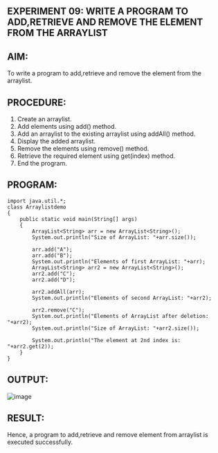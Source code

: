 ## EXPERIMENT 09: WRITE A PROGRAM TO ADD,RETRIEVE AND REMOVE THE ELEMENT FROM THE ARRAYLIST
## AIM:
To write a program to add,retrieve and remove the element from the arraylist.

## PROCEDURE:
1. Create an arraylist.
2. Add elements using add() method.
3. Add an arraylist to the existing arraylist using addAll() method.
4. Display the added arraylist.
5. Remove the elements using remove() method.
6. Retrieve the required element using get(index) method.
7. End the program.

## PROGRAM:
```
import java.util.*;
class Arraylistdemo
{
    public static void main(String[] args)
    {
        ArrayList<String> arr = new ArrayList<String>();
        System.out.println("Size of ArrayList: "+arr.size());

        arr.add("A");
        arr.add("B");
        System.out.println("Elements of first ArrayList: "+arr);
        ArrayList<String> arr2 = new ArrayList<String>();
        arr2.add("C");
        arr2.add("D");

        arr2.addAll(arr);
        System.out.println("Elements of second ArrayList: "+arr2);

        arr2.remove("C");
        System.out.println("Elements of ArrayList after deletion: "+arr2);
        System.out.println("Size of ArrayList: "+arr2.size());

        System.out.println("The element at 2nd index is: "+arr2.get(2));
    }
}
```
## OUTPUT:
![image](https://github.com/Evangelin-Ruth/add-retrive-remove/assets/94219798/46d7c427-6631-4798-9183-75afa951ec93)
## RESULT:
Hence, a program to add,retrieve and remove element from arraylist is executed successfully.

